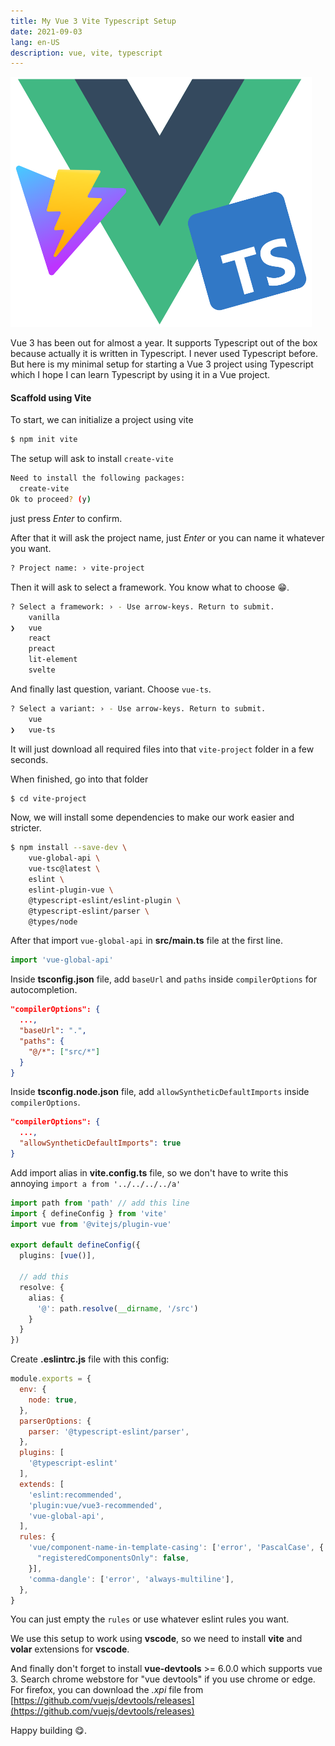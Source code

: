 ```yaml
---
title: My Vue 3 Vite Typescript Setup
date: 2021-09-03
lang: en-US
description: vue, vite, typescript
---
```


<img src="./vue-3-vite-typescript.svg" alt="vue 3 vite typescript" style="max-height: 400px">

Vue 3 has been out for almost a year. It supports Typescript out of the box because actually it is written in Typescript. I never used Typescript before. But here is my minimal setup for starting a Vue 3 project using Typescript which I hope I can learn Typescript by using it in a Vue project.

#### Scaffold using Vite

To start, we can initialize a project using vite

```bash
$ npm init vite
```

The setup will ask to install `create-vite`

```bash
Need to install the following packages:
  create-vite
Ok to proceed? (y)
```

just press _Enter_ to confirm.

After that it will ask the project name, just _Enter_ or you can name it whatever you want.

```bash
? Project name: › vite-project
```

Then it will ask to select a framework. You know what to choose 😁.

```bash
? Select a framework: › - Use arrow-keys. Return to submit.
    vanilla
❯   vue
    react
    preact
    lit-element
    svelte
```

And finally last question, variant. Choose `vue-ts`.

```bash
? Select a variant: › - Use arrow-keys. Return to submit.
    vue
❯   vue-ts
```

It will just download all required files into that `vite-project` folder in a few seconds.

When finished, go into that folder

```bash
$ cd vite-project
```

Now, we will install some dependencies to make our work easier and stricter.

```bash
$ npm install --save-dev \
    vue-global-api \
    vue-tsc@latest \
    eslint \
    eslint-plugin-vue \
    @typescript-eslint/eslint-plugin \
    @typescript-eslint/parser \
    @types/node
```

After that import `vue-global-api` in __src/main.ts__ file at the first line.

```typescript
import 'vue-global-api'
```

Inside __tsconfig.json__ file, add `baseUrl` and `paths` inside `compilerOptions` for autocompletion.

```json
"compilerOptions": {
  ...,
  "baseUrl": ".",
  "paths": {
    "@/*": ["src/*"]
  }
}
```

Inside __tsconfig.node.json__ file, add `allowSyntheticDefaultImports` inside `compilerOptions`.

```json
"compilerOptions": {
  ...,
  "allowSyntheticDefaultImports": true
}
```

Add import alias in __vite.config.ts__ file, so we don't have to write this annoying `import a from '../../../../a'`

```typescript
import path from 'path' // add this line
import { defineConfig } from 'vite'
import vue from '@vitejs/plugin-vue'

export default defineConfig({
  plugins: [vue()],

  // add this
  resolve: {
    alias: {
      '@': path.resolve(__dirname, '/src')
    }
  }
})
```

Create __.eslintrc.js__ file with this config:

```javascript
module.exports = {
  env: {
    node: true,
  },
  parserOptions: {
    parser: '@typescript-eslint/parser',
  },
  plugins: [
    '@typescript-eslint'
  ],
  extends: [
    'eslint:recommended',
    'plugin:vue/vue3-recommended',
    'vue-global-api',
  ],
  rules: {
    'vue/component-name-in-template-casing': ['error', 'PascalCase', {
      "registeredComponentsOnly": false,
    }],
    'comma-dangle': ['error', 'always-multiline'],
  },
}
```

You can just empty the `rules` or use whatever eslint rules you want.

We use this setup to work using __vscode__, so we need to install __vite__ and __volar__ extensions for __vscode__.

And finally don't forget to install __vue-devtools__ >= 6.0.0 which supports vue 3. Search chrome webstore for "vue devtools" if you use chrome or edge. For firefox, you can download the _.xpi_ file from [https://github.com/vuejs/devtools/releases](https://github.com/vuejs/devtools/releases)

Happy building 😋.
